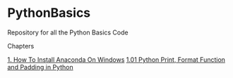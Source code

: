 # PythonBasics
Repository for all the Python Basics Code

Chapters

[1. How To Install Anaconda On Windows](https://youtu.be/satUNizll4o)
  [1.01 Python Print, Format Function and Padding in Python](https://youtu.be/WW_c6jOemWo)

